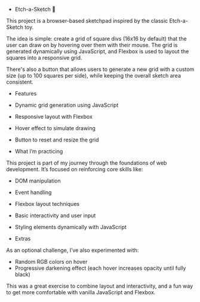 - Etch-a-Sketch 🎨

This project is a browser-based sketchpad inspired by the classic Etch-a-Sketch toy.

The idea is simple: create a grid of square divs (16x16 by default) that the user can draw on by hovering over them with their mouse. The grid is generated dynamically using JavaScript, and Flexbox is used to layout the squares into a responsive grid.

There's also a button that allows users to generate a new grid with a custom size (up to 100 squares per side), while keeping the overall sketch area consistent.


- Features

- Dynamic grid generation using JavaScript
- Responsive layout with Flexbox
- Hover effect to simulate drawing
- Button to reset and resize the grid


- What I’m practicing

This project is part of my journey through the foundations of web development. It’s focused on reinforcing core skills like:

- DOM manipulation
- Event handling
- Flexbox layout techniques
- Basic interactivity and user input
- Styling elements dynamically with JavaScript


- Extras

As an optional challenge, I’ve also experimented with:

- Random RGB colors on hover
- Progressive darkening effect (each hover increases opacity until fully black)

This was a great exercise to combine layout and interactivity, and a fun way to get more comfortable with vanilla JavaScript and Flexbox.
